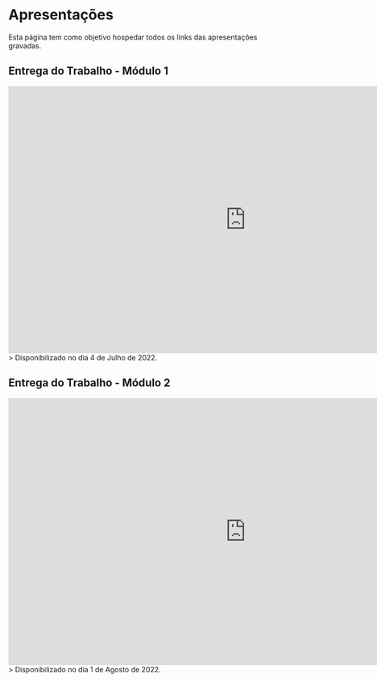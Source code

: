 # Apresentações
Esta página tem como objetivo hospedar todos os links das apresentações gravadas.

## Entrega do Trabalho - Módulo 1
<iframe width="942" height="530" src="https://www.youtube.com/embed/JpMIfJGUnyE" title="Apresentação 1 | Planejamento | Requisitos de Software UnB 2022-1" frameborder="0" allow="accelerometer; autoplay; clipboard-write; encrypted-media; gyroscope; picture-in-picture" allowfullscreen></iframe>
> Disponibilizado no dia 4 de Julho de 2022.

## Entrega do Trabalho - Módulo 2
<iframe width="942" height="530" src="https://youtu.be/9RVCekPH9YA" title="Apresentação 1 | Planejamento | Requisitos de Software UnB 2022-1" frameborder="0" allow="accelerometer; autoplay; clipboard-write; encrypted-media; gyroscope; picture-in-picture" allowfullscreen></iframe>
> Disponibilizado no dia 1 de Agosto de 2022.